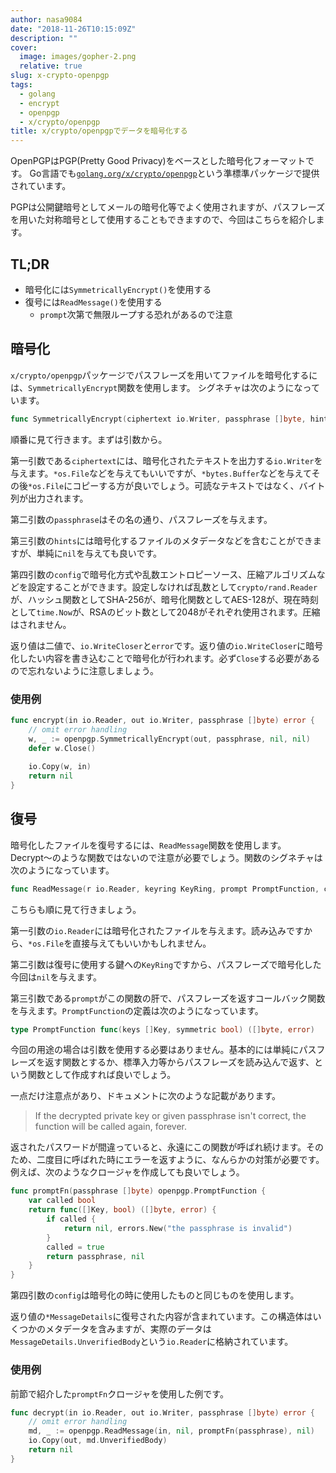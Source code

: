 ```yaml
---
author: nasa9084
date: "2018-11-26T10:15:09Z"
description: ""
cover:
  image: images/gopher-2.png
  relative: true
slug: x-crypto-openpgp
tags:
  - golang
  - encrypt
  - openpgp
  - x/crypto/openpgp
title: x/crypto/openpgpでデータを暗号化する
---
```



OpenPGPはPGP(Pretty Good Privacy)をベースとした暗号化フォーマットです。
Go言語でも[`golang.org/x/crypto/openpgp`](https://godoc.org/golang.org/x/crypto/openpgp)という準標準パッケージで提供されています。

PGPは公開鍵暗号としてメールの暗号化等でよく使用されますが、パスフレーズを用いた対称暗号として使用することもできますので、今回はこちらを紹介します。

## TL;DR

* 暗号化には`SymmetricallyEncrypt()`を使用する
* 復号には`ReadMessage()`を使用する
    * `prompt`次第で無限ループする恐れがあるので注意

## 暗号化

`x/crypto/openpgp`パッケージでパスフレーズを用いてファイルを暗号化するには、`SymmetricallyEncrypt`関数を使用します。
シグネチャは次のようになっています。

``` go
func SymmetricallyEncrypt(ciphertext io.Writer, passphrase []byte, hints *FileHints, config *packet.Config) (plaintext io.WriteCloser, err error)
```

順番に見て行きます。まずは引数から。

第一引数である`ciphertext`には、暗号化されたテキストを出力する`io.Writer`を与えます。`*os.File`などを与えてもいいですが、`*bytes.Buffer`などを与えてその後`*os.File`にコピーする方が良いでしょう。可読なテキストではなく、バイト列が出力されます。

第二引数の`passphrase`はその名の通り、パスフレーズを与えます。

第三引数の`hints`には暗号化するファイルのメタデータなどを含むことができますが、単純に`nil`を与えても良いです。

第四引数の`config`で暗号化方式や乱数エントロピーソース、圧縮アルゴリズムなどを設定することができます。設定しなければ乱数として`crypto/rand.Reader`が、ハッシュ関数としてSHA-256が、暗号化関数としてAES-128が、現在時刻として`time.Now`が、RSAのビット数として2048がそれぞれ使用されます。圧縮はされません。

返り値は二値で、`io.WriteCloser`と`error`です。返り値の`io.WriteCloser`に暗号化したい内容を書き込むことで暗号化が行われます。必ず`Close`する必要があるので忘れないように注意しましょう。

### 使用例

``` go
func encrypt(in io.Reader, out io.Writer, passphrase []byte) error {
    // omit error handling
    w, _ := openpgp.SymmetricallyEncrypt(out, passphrase, nil, nil)
    defer w.Close()
    
    io.Copy(w, in)
    return nil
}
```

## 復号

暗号化したファイルを復号するには、`ReadMessage`関数を使用します。Decrypt〜のような関数ではないので注意が必要でしょう。関数のシグネチャは次のようになっています。

``` go
func ReadMessage(r io.Reader, keyring KeyRing, prompt PromptFunction, config *packet.Config) (*MessageDetails, error)
```

こちらも順に見て行きましょう。

第一引数の`io.Reader`には暗号化されたファイルを与えます。読み込みですから、`*os.File`を直接与えてもいいかもしれません。

第二引数は復号に使用する鍵への`KeyRing`ですから、パスフレーズで暗号化した今回は`nil`を与えます。

第三引数である`prompt`がこの関数の肝で、パスフレーズを返すコールバック関数を与えます。`PromptFunction`の定義は次のようになっています。

``` go
type PromptFunction func(keys []Key, symmetric bool) ([]byte, error)
```

今回の用途の場合は引数を使用する必要はありません。基本的には単純にパスフレーズを返す関数とするか、標準入力等からパスフレーズを読み込んで返す、という関数として作成すれば良いでしょう。

一点だけ注意点があり、ドキュメントに次のような記載があります。

>  If the decrypted private key or given passphrase isn't correct, the function will be called again, forever.

返されたパスワードが間違っていると、永遠にこの関数が呼ばれ続けます。そのため、二度目に呼ばれた時にエラーを返すように、なんらかの対策が必要です。
例えば、次のようなクロージャを作成しても良いでしょう。

``` go
func promptFn(passphrase []byte) openpgp.PromptFunction {
    var called bool
    return func([]Key, bool) ([]byte, error) {
        if called {
            return nil, errors.New("the passphrase is invalid")
        }
        called = true
        return passphrase, nil
    }
}
```

第四引数の`config`は暗号化の時に使用したものと同じものを使用します。

返り値の`*MessageDetails`に復号された内容が含まれています。この構造体はいくつかのメタデータを含みますが、実際のデータは`MessageDetails.UnverifiedBody`という`io.Reader`に格納されています。

### 使用例

前節で紹介した`promptFn`クロージャを使用した例です。

``` go
func decrypt(in io.Reader, out io.Writer, passphrase []byte) error {
    // omit error handling
    md, _ := openpgp.ReadMessage(in, nil, promptFn(passphrase), nil)
    io.Copy(out, md.UnverifiedBody)
    return nil
}
```



